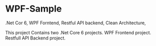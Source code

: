 # WPF-Sample
.Net Cor 6, WPF Forntend, Restful API backend, Clean Architecture,  

This project Contains two .Net Core 6 projects. 
WPF Frontend project.
Restfull API Backend project.

